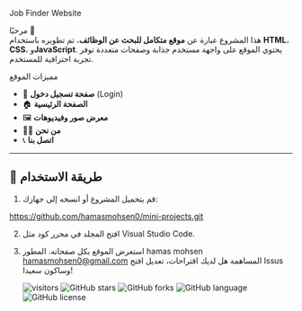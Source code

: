 Job Finder Website

مرحبًا 👋  
هذا المشروع عبارة عن **موقع متكامل للبحث عن الوظائف**، تم تطويره باستخدام **HTML**، **CSS**، و**JavaScript**. يحتوي الموقع على واجهة مستخدم جذابة وصفحات متعددة توفر تجربة احترافية للمستخدم.

مميزات الموقع

- 🔐 **صفحة تسجيل دخول** (Login)
- 🏠 **الصفحة الرئيسية** 
- 🖼️ **معرض صور وفيديوهات** 
- 🧑‍💼 **من نحن** 
- 📞 **اتصل بنا**

---

## 🔧 طريقة الاستخدام

1. قم بتحميل المشروع أو انسخه إلى جهازك:

https://github.com/hamasmohsen0/mini-projects.git

2. افتح المجلد في محرر كود مثل Visual Studio Code.
4. استعرض الموقع بكل صفحاته.
المطور
hamas mohsen 
hamasmohsen0@gmail.com
المساهمة
   هل لديك اقتراحات، تعديل
   افتح Issus وساكون سعيدا!
   
   ![visitors](https://visitor-badge.glitch.me/badge?page_id=hamasmohsen0.mini-projects)
![GitHub stars](https://img.shields.io/github/stars/hamasmohsen0/mini-projects?style=social)
![GitHub forks](https://img.shields.io/github/forks/hamasmohsen0/mini-projects?style=social)
![GitHub language](https://img.shields.io/github/languages/top/hamasmohsen0/mini-projects)
![GitHub license](https://img.shields.io/github/license/hamasmohsen0/mini-projects)
